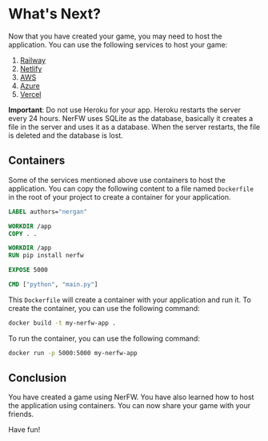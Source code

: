 # What's Next?

Now that you have created your game, you may need to host the application.
You can use the following services to host your game:
1. [Railway](https://railway.app/)
2. [Netlify](https://www.netlify.com/)
3. [AWS](https://aws.amazon.com/)
4. [Azure](https://azure.microsoft.com/)
5. [Vercel](https://vercel.com/)

**Important**: Do not use Heroku for your app. Heroku restarts the server every 24 hours.
NerFW uses SQLite as the database, basically it creates a file in the server and uses it as a database.
When the server restarts, the file is deleted and the database is lost.

## Containers

Some of the services mentioned above use containers
to host the application. You can copy the following content to a file named `Dockerfile`
in the root of your project to create a container for your application.

```Dockerfile
LABEL authors="nergan"

WORKDIR /app
COPY . .

WORKDIR /app
RUN pip install nerfw

EXPOSE 5000

CMD ["python", "main.py"]
```

This `Dockerfile` will create a container with your application and run it.
To create the container, you can use the following command:

```bash
docker build -t my-nerfw-app .
```

To run the container, you can use the following command:

```bash
docker run -p 5000:5000 my-nerfw-app
```

## Conclusion

You have created a game using NerFW. You have also learned how to host the application using containers.
You can now share your game with your friends.

Have fun!
